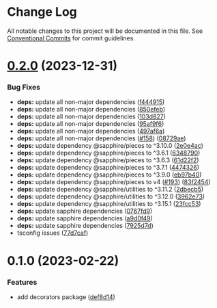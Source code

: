 # Change Log

All notable changes to this project will be documented in this file.
See [Conventional Commits](https://conventionalcommits.org) for commit guidelines.

# [0.2.0](https://github.com/NezuChan/library/compare/@nezuchan/decorators@0.1.0...@nezuchan/decorators@0.2.0) (2023-12-31)


### Bug Fixes

* **deps:** update all non-major dependencies ([f444915](https://github.com/NezuChan/library/commit/f4449151149f5f0276017b1ad487223a32aebb52))
* **deps:** update all non-major dependencies ([850efeb](https://github.com/NezuChan/library/commit/850efeb4925c8ff7a80c76d81707312c05a252e0))
* **deps:** update all non-major dependencies ([103d827](https://github.com/NezuChan/library/commit/103d8278941a1c3b8581134c54a0c5c99b931627))
* **deps:** update all non-major dependencies ([95af9f6](https://github.com/NezuChan/library/commit/95af9f67efe6c10efbbf34f25af6e0b524fa10fc))
* **deps:** update all non-major dependencies ([497af6a](https://github.com/NezuChan/library/commit/497af6adf829cd5d7a04edbefb31dcc022ecb881))
* **deps:** update all non-major dependencies ([#158](https://github.com/NezuChan/library/issues/158)) ([08729ae](https://github.com/NezuChan/library/commit/08729ae3e6080c951d430a1a4265f34dae095788))
* **deps:** update dependency @sapphire/pieces to ^3.10.0 ([2e0e4ac](https://github.com/NezuChan/library/commit/2e0e4ac726cf8b901fa757fe509bec81851c528e))
* **deps:** update dependency @sapphire/pieces to ^3.6.1 ([6348790](https://github.com/NezuChan/library/commit/634879053d3b16daa4c01933b6cc2e626834ec8e))
* **deps:** update dependency @sapphire/pieces to ^3.6.3 ([61d22f2](https://github.com/NezuChan/library/commit/61d22f209248b5a28fd1c144329d5a2140c97d14))
* **deps:** update dependency @sapphire/pieces to ^3.7.1 ([4474326](https://github.com/NezuChan/library/commit/447432627543bca2d39b0c1b326b43c71b5d77bf))
* **deps:** update dependency @sapphire/pieces to ^3.9.0 ([eb97b40](https://github.com/NezuChan/library/commit/eb97b407f30e56744405d6b9986a0d96a80093eb))
* **deps:** update dependency @sapphire/pieces to v4 ([#193](https://github.com/NezuChan/library/issues/193)) ([83f2454](https://github.com/NezuChan/library/commit/83f24547dea7a29666f57b23869e09a0677797c1))
* **deps:** update dependency @sapphire/utilities to ^3.11.2 ([2dbecb5](https://github.com/NezuChan/library/commit/2dbecb51db17d807f101c9af3c22864e07ec77aa))
* **deps:** update dependency @sapphire/utilities to ^3.12.0 ([3962e73](https://github.com/NezuChan/library/commit/3962e7318d3d7d0dffef4c58ab29c42e6860894a))
* **deps:** update dependency @sapphire/utilities to ^3.15.1 ([23fcc53](https://github.com/NezuChan/library/commit/23fcc53333b887a721466751a50a9917b7fcde70))
* **deps:** update sapphire dependencies ([0767fd9](https://github.com/NezuChan/library/commit/0767fd9971bdc2327c1cb8075ca6cffd66e3f46c))
* **deps:** update sapphire dependencies ([a9d0f49](https://github.com/NezuChan/library/commit/a9d0f49c82ef7141b394f3a6c6ff25065b4ef395))
* **deps:** update sapphire dependencies ([7925d7d](https://github.com/NezuChan/library/commit/7925d7dfc79931d394d615db51cb57125efa9a7b))
* tsconfig issues ([77d7caf](https://github.com/NezuChan/library/commit/77d7caf1d0025325a077b5ba043b3d5093fe803b))





# 0.1.0 (2023-02-22)


### Features

* add decorators package ([def8d14](https://github.com/NezuChan/utilities/commit/def8d149991da707a7b7225fcfd266c71b75c737))
